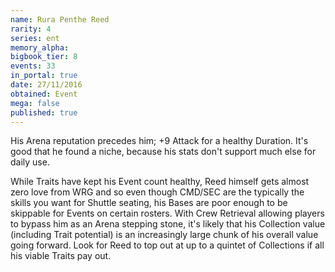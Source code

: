 ```yaml
---
name: Rura Penthe Reed
rarity: 4
series: ent
memory_alpha:
bigbook_tier: 8
events: 33
in_portal: true
date: 27/11/2016
obtained: Event
mega: false
published: true
---
```


His Arena reputation precedes him; +9 Attack for a healthy Duration. It's good that he found a niche, because his stats don't support much else for daily use.

While Traits have kept his Event count healthy, Reed himself gets almost zero love from WRG and so even though CMD/SEC are the typically the skills you want for Shuttle seating, his Bases are poor enough to be skippable for Events on certain rosters. With Crew Retrieval allowing players to bypass him as an Arena stepping stone, it's likely that his Collection value (including Trait potential) is an increasingly large chunk of his overall value going forward. Look for Reed to top out at up to a quintet of Collections if all his viable Traits pay out.

